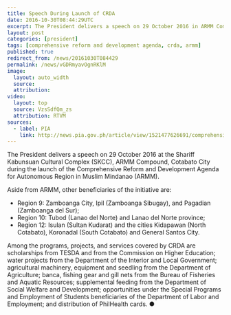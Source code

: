 ```yaml
---
title: Speech During Launch of CRDA
date: 2016-10-30T08:44:29UTC
excerpt: The President delivers a speech on 29 October 2016 in ARMM Compound, Cotabato City during the launch of the Comprehensive Reform and Development Agenda for Autonomous Region in Muslim Mindanao and other conflict affected areas in Regions 9, 10 and 12.
layout: post
categories: [president]
tags: [comprehensive reform and development agenda, crda, armm]
published: true
redirect_from: /news/20161030T084429
permalink: /news/vGDRmyavOgnRKlM
image:
  layout: auto_width
  source: 
  attribution: 
video:
  layout: top
  source: VzsSdfQm_zs
  attribution: RTVM
sources:
  - label: PIA
    link: http://news.pia.gov.ph/article/view/1521477626691/comprehensive-reform-and-development-agenda-to-be-launched-in-armm
---
```


The President delivers a speech on 29 October 2016 at the Shariff Kabunsuan Cultural Complex (SKCC), ARMM Compound, Cotabato City during the launch of the Comprehensive Reform and Development Agenda for Autonomous Region in Muslim Mindanao (ARMM).

Aside from ARMM, other beneficiaries of the initiative are:

* Region 9: Zamboanga City, Ipil (Zamboanga Sibugay), and Pagadian (Zamboanga del Sur);
* Region 10: Tubod (Lanao del Norte) and Lanao del Norte province;
* Region 12: Isulan (Sultan Kudarat) and the cities Kidapawan (North Cotabato), Koronadal (South Cotabato) and General Santos City.

Among the programs, projects, and services covered by CRDA are scholarships from TESDA and from the Commission on Higher Education; water projects from the Department of the Interior and Local Government; agricultural machinery, equipment and seedling from the Department of Agriculture; banca, fishing gear and gill nets from the Bureau of Fisheries and Aquatic Resources; supplemental feeding from the Department of Social Welfare and Development; opportunities under the Special Programs and Employment of Students beneficiaries of the Department of Labor and Employment; and distribution of PhilHealth cards.
&#x25cf;


